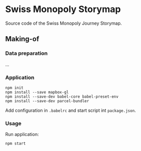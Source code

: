 Swiss Monopoly Storymap
=======================

Source code of the Swiss Monopoly Journey Storymap.

Making-of
---------

### Data preparation

...

### Application

    npm init
    npm install --save mapbox-gl
    npm install --save-dev babel-core babel-preset-env
    npm install --save-dev parcel-bundler

Add configuration in `.babelrc` and start script int `package.json`.

### Usage

Run application:

    npm start
